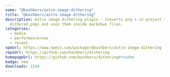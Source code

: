 ```yaml
---
name: "@bashbers/astro-image-dithering"
title: "@bashbers/astro-image-dithering"
description: Astro image dithering plugin - converts png's in project to
  dithered.pngs and uses them inside markdown files.
categories:
  - media
  - performance+seo
  - recent
npmUrl: https://www.npmjs.com/package/@bashbers/astro-image-dithering
repoUrl: https://github.com/bashbers/dithering
homepageUrl: https://github.com/bashbers/dithering#readme
badge: new
downloads: 1134
---
```

